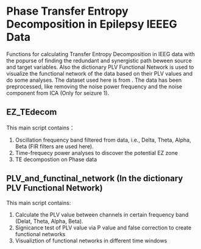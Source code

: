 # Phase Transfer Entropy Decomposition in Epilepsy IEEEG Data

Functions for calculating Transfer Entropy Decomposition in IEEG data with the popurse of finding the redundant and synergistic path beween source and target variables. Also the dictionary PLV Functional Network is used to visualize the functional network of the data based on their PLV values and do some analyses. The dataset used here is from . The data has been preprocessed, like removing the noise power frequency and the noise component from ICA (Only for seizure 1). 

## EZ_TEdecom
This main script contains：
1) Oscillation  frequency band  filtered from data, i.e., Delta, Theta, Alpha, Beta (FIR filters are used here).
2) Time-frequecy power analyses to discover the potential EZ zone
3) TE decompostion on Phase data



## PLV_and_functinal_network (In the dictionary PLV Functional Network)
This main script contains:
1) Calculate the PLV value between channels in certain frequency band (Delat, Theta, Alpha, Beta).
2) Signicance test of PLV value via P value and false correction to create functional networks
3) Visualiztion of functional networks in different time windows
